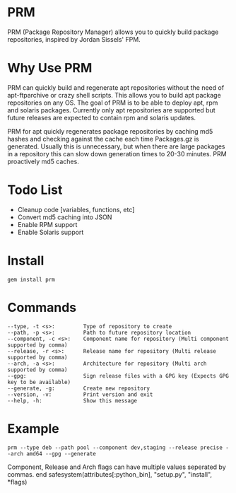 PRM
===

PRM (Package Repository Manager) allows you to quickly build package repositories, inspired by Jordan Sissels' FPM.

Why Use PRM
===

PRM can quickly build and regenerate apt repositories without the need of apt-ftparchive or crazy shell scripts. This allows you to build
apt package repositories on any OS. The goal of PRM is to be able to deploy apt, rpm and solaris packages. Currently only apt repositories are supported
but future releases are expected to contain rpm and solaris updates.

PRM for apt quickly regenerates package repositories by caching md5 hashes and checking against the cache each time Packages.gz is generated. Usually
this is unnecessary, but when there are large packages in a repository this can slow down generation times to 20-30 minutes. PRM proactively md5 caches.


Todo List
===

* Cleanup code [variables, functions, etc]
* Convert md5 caching into JSON
* Enable RPM support
* Enable Solaris support

Install
===
```
gem install prm
```

Commands
===
```
--type, -t <s>:   		Type of repository to create
--path, -p <s>:   		Path to future repository location
--component, -c <s>:   	Component name for repository (Multi component supported by comma)
--release, -r <s>:   	Release name for repository (Multi release supported by comma)
--arch, -a <s>:   		Architecture for repository (Multi arch supported by comma)
--gpg:   				Sign release files with a GPG key (Expects GPG key to be available)
--generate, -g:   		Create new repository
--version, -v:   		Print version and exit
--help, -h:   			Show this message
```

Example
===
```
prm --type deb --path pool --component dev,staging --release precise --arch amd64 --gpg --generate
```
Component, Release and Arch flags can have multiple values seperated by commas.
      end
      safesystem(attributes[:python_bin], "setup.py", "install", *flags)
